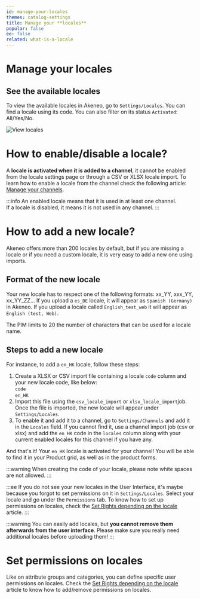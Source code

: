```yaml
---
id: manage-your-locales
themes: catalog-settings
title: Manage your **locales**
popular: false
ee: false
related: what-is-a-locale
---
```


# Manage your locales

## See the available locales

To view the available locales in Akeneo, go to `Settings/Locales`. You can find a locale using its code. You can also filter on its status `Activated`: All/Yes/No.

![View locales](../img/Settings_Locales.png)

# How to enable/disable a locale?

A **locale is activated when it is added to a channel**, it cannot be enabled from the locale settings page or through a CSV or XLSX locale import. To learn how to enable a locale from the channel check the following article: [Manage your channels](manage-your-channels.html).

:::info
An enabled locale means that it is used in at least one channel.  
If a locale is disabled, it means it is not used in any channel.
:::

# How to add a new locale?

Akeneo offers more than 200 locales by default, but if you are missing a locale or if you need a custom locale, it is very easy to add a new one using imports.

## Format of the new locale

Your new locale has to respect one of the following formats: xx_YY, xxx_YY, xx_YY_ZZ... If you upload a `es_DE` locale, it will appear as `Spanish (Germany)` in Akeneo. If you upload a locale called `English_test_web` it will appear as `English (test, Web)`.

The PIM limits to 20 the number of characters that can be used for a locale name.

## Steps to add a new locale

For instance, to add a `en_HK` locale, follow these steps:
1.  Create a XLSX or CSV import file containing a locale `code` column and your new locale code, like below:  
  `code`  
  `en_HK`  
1.  Import this file using the `csv_locale_import` or `xlsx_locale_import`job. Once the file is imported, the new locale will appear under `Settings/Locales`.
1.  To enable it and add it to a channel, go to `Settings/Channels` and add it in the `Locales` field. If you cannot find it, use a channel import job (csv or xlsx) and add the `en_HK` code in the `locales` column along with your current enabled locales for this channel if you have any.

And that's it! Your `en_HK` locale is activated for your channel! You will be able to find it in your Product grid, as well as in the product forms.

:::warning
When creating the code of your locale, please note white spaces are not allowed.
:::

:::ee
If you do not see your new locales in the User Interface, it's maybe because you forgot to set permissions on it in `Settings/Locales`. Select your locale and go under the `Permissions` tab. To know how to set up permissions on locales, check the [Set Rights depending on the locale](access-rights-on-products.html#rights-depending-on-the-locale) article.
:::

:::warning
You can easily add locales, but **you cannot remove them afterwards from the user interface**. Please make sure you really need additional locales before uploading them!
:::

# Set permissions on locales

Like on attribute groups and categories, you can define specific user permissions on locales. Check the [Set Rights depending on the locale](access-rights-on-products.html#rights-depending-on-the-locale) article to know how to add/remove permissions on locales.
